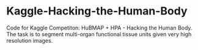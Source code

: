 # Kaggle-Hacking-the-Human-Body
Code for Kaggle Competiton: HuBMAP + HPA - Hacking the Human Body. The task is to segment multi-organ functional tissue units given very high resolution images.
